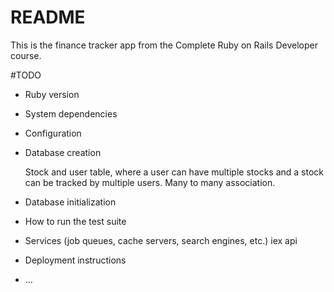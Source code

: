 # README

This is the finance tracker app from the Complete Ruby on Rails Developer course.

#TODO

* Ruby version

* System dependencies

* Configuration

* Database creation
    
    Stock and user table, where a user can have multiple stocks and a stock can be tracked by multiple users.
    Many to many association.
* Database initialization

* How to run the test suite

* Services (job queues, cache servers, search engines, etc.)
     iex api
* Deployment instructions

* ...
